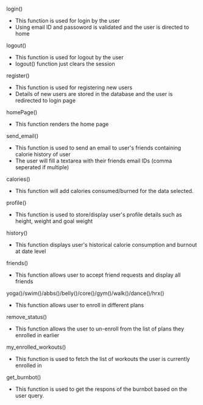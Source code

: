 login()
- This function is used for login by the user
- Using email ID and passoword is validated and the user is directed to home

logout()
- This function is used for logout by the user
- logout() function just clears the session

register()
- This function is used for registering new users
- Details of new users are stored in the database and the user is redirected to login page

homePage()
- This function renders the home page

send_email()
- This function is used to send an email to user's friends containing calorie history of user
- The user will fill a textarea with their friends email IDs (comma seperated if multiple)

calories()
- This function will add calories consumed/burned for the data selected.

profile()
- This function is used to store/display user's profile details such as height, weight and goal weight

history()
- This function displays user's historical calorie consumption and burnout at date level

friends()
- This function allows user to accept friend requests and display all friends

yoga()/swim()/abbs()/belly()/core()/gym()/walk()/dance()/hrx()
- This function allows user to enroll in different plans

remove_status()
- This function allows the user to un-enroll from the list of plans they enrolled in earlier

my_enrolled_workouts()
- This function is used to fetch the list of workouts the user is currently enrolled in

get_burnbot()
- This function is used to get the respons of the burnbot based on the user query.


